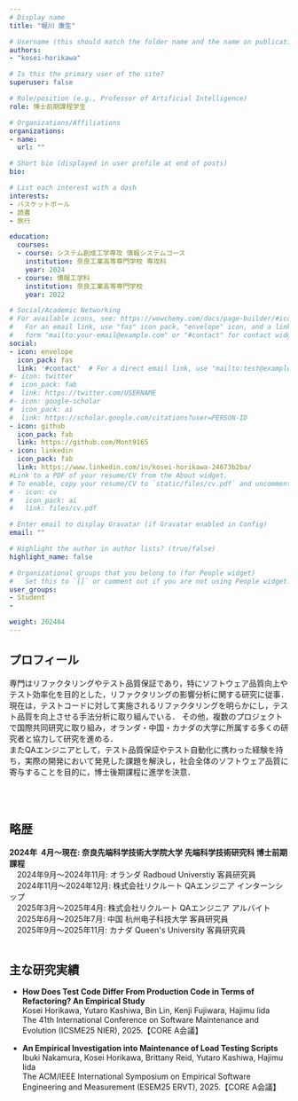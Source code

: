 ```yaml
---
# Display name
title: "堀川 康生"

# Username (this should match the folder name and the name on publications)
authors:
- "kosei-horikawa"

# Is this the primary user of the site?
superuser: false

# Role/position (e.g., Professor of Artificial Intelligence)
role: 博士前期課程学生

# Organizations/Affiliations
organizations:
- name: 
  url: ""

# Short bio (displayed in user profile at end of posts)
bio: 

# List each interest with a dash
interests:
- バスケットボール
- 読書
- 旅行

education:
  courses:
  - course: システム創成工学専攻 情報システムコース
    institution: 奈良工業高等専門学校 専攻科
    year: 2024
  - course: 情報工学科
    institution: 奈良工業高等専門学校
    year: 2022

# Social/Academic Networking
# For available icons, see: https://wowchemy.com/docs/page-builder/#icons
#   For an email link, use "fas" icon pack, "envelope" icon, and a link in the
#   form "mailto:your-email@example.com" or "#contact" for contact widget.
social:
- icon: envelope
  icon_pack: fas
  link: '#contact'  # For a direct email link, use "mailto:test@example.org".
#- icon: twitter
#  icon_pack: fab
#  link: https://twitter.com/USERNAME
#- icon: google-scholar
#  icon_pack: ai
#  link: https://scholar.google.com/citations?user=PERSON-ID
- icon: github
  icon_pack: fab
  link: https://github.com/Mont9165
- icon: linkedin
  icon_pack: fab
  link: https://www.linkedin.com/in/kosei-horikawa-24673b2ba/
#Link to a PDF of your resume/CV from the About widget.
# To enable, copy your resume/CV to `static/files/cv.pdf` and uncomment the lines below.
# - icon: cv
#   icon_pack: ai
#   link: files/cv.pdf

# Enter email to display Gravatar (if Gravatar enabled in Config)
email: ""

# Highlight the author in author lists? (true/false)
highlight_name: false

# Organizational groups that you belong to (for People widget)
#   Set this to `[]` or comment out if you are not using People widget.
user_groups:
- Student
- 

weight: 202404
---
```


## プロフィール
専門はリファクタリングやテスト品質保証であり，特にソフトウェア品質向上やテスト効率化を目的とした，リファクタリングの影響分析に関する研究に従事．
現在は，テストコードに対して実施されるリファクタリングを明らかにし，テスト品質を向上させる手法分析に取り組んでいる．
その他，複数のプロジェクトで国際共同研究に取り組み，オランダ・中国・カナダの大学に所属する多くの研究者と協力して研究を進める．<br>
またQAエンジニアとして，テスト品質保証やテスト自動化に携わった経験を持ち，実際の開発において発見した課題を解決し，社会全体のソフトウェア品質に寄与することを目的に，博士後期課程に進学を決意．

<br>
<br>

## 略歴
<div>
    <div><b>
        <span class="col-1">2024年&ensp;4月～現在:</span>
        <span class="col-2">奈良先端科学技術大学院大学 先端科学技術研究科 博士前期課程</span>
    </b></div>
    <div>
        <span class="col-1">　2024年9月～2024年11月:</span>
        <span class="col-2">オランダ Radboud Universtiy 客員研究員</span>
    </div>
    <div>
        <span class="col-1">　2024年11月～2024年12月:</span>
        <span class="col-2">株式会社リクルート QAエンジニア インターンシップ</span>
    </div>
    <div>
        <span class="col-1">　2025年3月～2025年4月:</span>
        <span class="col-2">株式会社リクルート QAエンジニア アルバイト</span>
    </div>
    <div>
        <span class="col-1">　2025年6月～2025年7月:</span>
        <span class="col-2">中国 杭州电子科技大学 客員研究員</span>
    </div>
    <div>
        <span class="col-1">　2025年9月～2025年11月:</span>
        <span class="col-2">カナダ Queen's University 客員研究員</span>
    </div>
</div>
<br>

## 主な研究実績
- <b>How Does Test Code Differ From Production Code in Terms of Refactoring? An Empirical Study</b><br>
Kosei Horikawa, Yutaro Kashiwa, Bin Lin, Kenji Fujiwara, Hajimu Iida<br>
The 41th International Conference on Software Maintenance and Evolution (ICSME25 NIER), 2025.【CORE A会議】

- <b>An Empirical Investigation into Maintenance of Load Testing Scripts</b><br>
Ibuki Nakamura, Kosei Horikawa, Brittany Reid, Yutaro Kashiwa, Hajimu Iida<br>
The ACM/IEEE International Symposium on Empirical Software Engineering and Measurement (ESEM25 ERVT), 2025.【CORE A会議】


